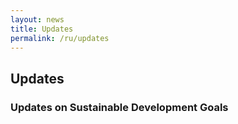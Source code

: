 ```yaml
---
layout: news
title: Updates
permalink: /ru/updates
---
```


## Updates

### Updates on Sustainable Development Goals
